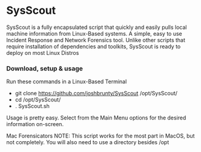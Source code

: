 # SysScout
SysScout is a fully encapsulated script that quickly and easily pulls local machine information from Linux-Based systems.  A simple, easy to use Incident Response and Network Forensics tool.  Unlike other scripts that require installation of dependencies and toolkits, SysScout is ready to deploy on most Linux Distros

### Download, setup & usage
  Run these commands in a Linux-Based Terminal
* git clone https://github.com/joshbrunty/SysScout /opt/SysScout/
* cd /opt/SysScout/
* . SysScout.sh

Usage is pretty easy.  Select from the Main Menu options for the desired information on-screen.
  
Mac Forensicators NOTE: This script works for the most part in MacOS, but not completely.  You will also need to use a directory besides /opt
